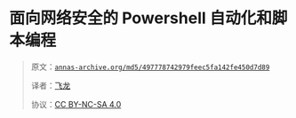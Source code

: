 # 面向网络安全的 Powershell 自动化和脚本编程

> 原文：[`annas-archive.org/md5/497778742979feec5fa142fe450d7d89`](https://annas-archive.org/md5/497778742979feec5fa142fe450d7d89)
> 
> 译者：[飞龙](https://github.com/wizardforcel)
> 
> 协议：[CC BY-NC-SA 4.0](http://creativecommons.org/licenses/by-nc-sa/4.0/)
